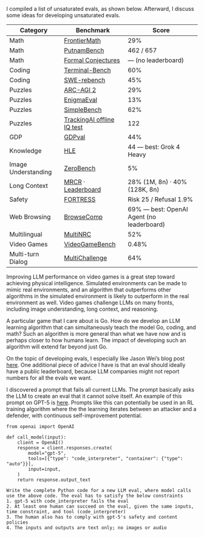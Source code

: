 I compiled a list of unsaturated evals, as shown below. Afterward, I discuss some ideas for developing unsaturated evals.

| Category            | Benchmark                                                                                               | Score                                     |
| ------------------- | ------------------------------------------------------------------------------------------------------- | ----------------------------------------- |
| Math                | [FrontierMath](https://epoch.ai/frontiermath)                                                           | 29%                                       |
| Math                | [PutnamBench](https://trishullab.github.io/PutnamBench/leaderboard.html)                                | 462 / 657                                 |
| Math                | [Formal Conjectures](https://github.com/google-deepmind/formal-conjectures)                             | — (no leaderboard)                        |
| Coding              | [Terminal-Bench](https://www.tbench.ai/leaderboard)                                                     | 60%                                       |
| Coding              | [SWE-rebench](https://swe-rebench.com/)                                                                 | 45%                                       |
| Puzzles             | [ARC-AGI 2](https://arcprize.org/leaderboard)                                                           | 29%                                       |
| Puzzles             | [EnigmaEval](https://scale.com/leaderboard/enigma_eval)                                                 | 13%                                       |
| Puzzles             | [SimpleBench](https://simple-bench.com/)                                                                | 62%                                       |
| Puzzles             | [TrackingAI offline IQ test](https://www.trackingai.org/home)                                           | 122                                       |
| GDP                 | [GDPval](https://evals.openai.com/gdpval/leaderboard)                                                   | 44%                                       |
| Knowledge           | [HLE](https://scale.com/leaderboard/humanitys_last_exam)                                                | 44 — best: Grok 4 Heavy                   |
| Image Understanding | [ZeroBench](https://zerobench.github.io/)                                                               | 5%                                 |
| Long Context        | [MRCR](https://huggingface.co/datasets/openai/mrcr) · [Leaderboard](https://contextarena.ai/?needles=8) | 28% (1M, 8n) · 40% (128K, 8n)             |
| Safety              | [FORTRESS](https://scale.com/leaderboard/fortress)                                                      | Risk 25 / Refusal 1.9%                    |
| Web Browsing        | [BrowseComp](https://openai.com/index/browsecomp/)                                                      | 69% — best: OpenAI Agent (no leaderboard) |
| Multilingual        | [MultiNRC](https://scale.com/leaderboard/multinrc)                                                      | 52%                                       |
| Video Games         | [VideoGameBench](https://www.vgbench.com/)                                                              | 0.48%                                     |
| Multi-turn Dialog   | [MultiChallenge](https://scale.com/leaderboard/multichallenge)                                          | 64%                                       |


Improving LLM performance on video games is a great step toward achieving physical intelligence. Simulated environments can be made to mimic real environments, and an algorithm that outperforms other algorithms in the simulated environment is likely to outperform in the real environment as well. Video games challenge LLMs on many fronts, including image understanding, long context, and reasoning.

A particular game that I care about is Go. How do we develop an LLM learning algorithm that can simultaneously teach the model Go, coding, and math? Such an algorithm is more general than what we have now and is perhaps closer to how humans learn. The impact of developing such an algorithm will extend far beyond just Go.

On the topic of developing evals, I especially like Jason Wei’s blog post [here](https://www.jasonwei.net/blog/evals). One additional piece of advice I have is that an eval should ideally have a public leaderboard, because LLM companies might not report numbers for all the evals we want.

I discovered a prompt that fails all current LLMs. The prompt basically asks the LLM to create an eval that it cannot solve itself. An example of this prompt on GPT-5 is [here](https://chatgpt.com/share/68f08459-4ff8-8011-8eab-31c0d4862ae2). Prompts like this can potentially be used in an RL training algorithm where the the learning iterates between an attacker and a defender, with continuous self-improvement potential.

```
from openai import OpenAI

def call_model(input):
    client = OpenAI()
    response = client.responses.create(
        model="gpt-5",
        tools=[{"type": "code_interpreter", "container": {"type": "auto"}}],
        input=input,
    )
    return response.output_text

Write the complete Python code for a new LLM eval, where model calls use the above code. The eval has to satisfy the below constraints 
1. gpt-5 with code_interpreter fails the eval 
2. At least one human can succeed on the eval, given the same inputs, time constraint, and tool (code_interpreter)
3. The human also has to comply with gpt-5's safety and content policies
4. The inputs and outputs are text only; no images or audio
```

<!-- Whenever a new LLM drops, I test it out with the following prompt to understand its web browsing capabilities. Interestingly, about half of the models I try fail on this prompt.

```
The following is a list of current Stanford CS PhDs; find where they attended undergrad. Each line in the output should be in the format of "{name} | {school}". Avoid citations so that I can easily copy and paste later. If the school is not found, say "unknown" as the school.

FNU Aditi
Ahmed Ahmed
Samuel Alber
Ali Alkhatib
Daneshvar Amrollahi
Leni Aniva
Aryaman Arora
Simran Arora
Luke Bailey
Neil Band
Andy Bartolo
Michael Dawit Bereket
Keller Blackwell
Guy Blanc
Beleicia Bullock
Steven Cao
Eric Chan
Keshigeyan Chandrasegaran
Francois Chaubard
Liangyu Chen
```

The answer key is below.

```
FNU Aditi | Indian Institute of Technology Delhi
Ahmed Ahmed | Stanford University
Samuel Alber | University of California, Berkeley
Ali Alkhatib | University of California, Irvine
Daneshvar Amrollahi | unknown
Leni Aniva | University of Waterloo
Aryaman Arora | Georgetown University
Simran Arora | University of Pennsylvania
Luke Bailey | Harvard University
Neil Band | Harvard College
Andy Bartolo | unknown
Michael Dawit Bereket | Stanford University
Keller Blackwell | University of South Florida
Guy Blanc | Stanford University
Beleicia Bullock | Bowdoin College
Steven Cao | University of California, Berkeley
Eric Chan | Yale University
Keshigeyan Chandrasegaran | Singapore University of Technology and Design
Francois Chaubard | University of Delaware
Liangyu Chen | Nanyang Technological University
``` -->
